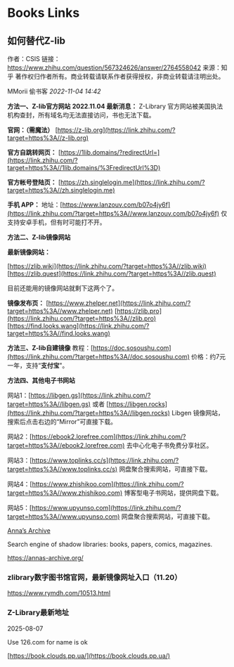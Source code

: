 # Books Links



## 如何替代Z-lib

作者：CSIS
链接：https://www.zhihu.com/question/567324626/answer/2764558042
来源：知乎
著作权归作者所有。商业转载请联系作者获得授权，非商业转载请注明出处。



MMorii 偷书客 *2022-11-04 14:42* 

**方法一、Z-lib官方网站**
**2022.11.04 最新消息：**
Z-Library 官方网站被美国执法机构查封，所有域名均无法直接访问，书也无法下载。

**官网：（需魔法）**
[https://z-lib.org](https://link.zhihu.com/?target=https%3A//z-lib.org)

**官方自跳转网页：**
[https://1lib.domains/?redirectUrl=](https://link.zhihu.com/?target=https%3A//1lib.domains/%3FredirectUrl%3D)

**官方帐号登陆页：**
[https://zh.singlelogin.me](https://link.zhihu.com/?target=https%3A//zh.singlelogin.me)

**手机 APP：**
地址：[https://www.lanzouv.com/b07o4jy6f](https://link.zhihu.com/?target=https%3A//www.lanzouv.com/b07o4jy6f) 仅支持安卓手机，但有时可能打不开。



**方法二、Z-lib镜像网站**

**最新镜像网站：**

[https://zlib.wiki](https://link.zhihu.com/?target=https%3A//zlib.wiki)
[https://zlib.quest](https://link.zhihu.com/?target=https%3A//zlib.quest)

目前还能用的镜像网站就剩下这两个了。

**镜像发布页：**
[https://www.zhelper.net](https://link.zhihu.com/?target=https%3A//www.zhelper.net)
[https://zlib.pro](https://link.zhihu.com/?target=https%3A//zlib.pro)
[https://find.looks.wang](https://link.zhihu.com/?target=https%3A//find.looks.wang)


**方法三、Z-lib自建镜像**
教程：[https://doc.sosoushu.com](https://link.zhihu.com/?target=https%3A//doc.sosoushu.com)
价格：约7元一年，支持“**支付宝**"。


**方法四、其他电子书网站**

网站1：[https://libgen.gs](https://link.zhihu.com/?target=https%3A//libgen.gs) 或者 [https://libgen.rocks](https://link.zhihu.com/?target=https%3A//libgen.rocks)
Libgen 镜像网站，搜索后点击右边的“Mirror”可直接下载。


网站2：[https://ebook2.lorefree.com](https://link.zhihu.com/?target=https%3A//ebook2.lorefree.com)
去中心化电子书免费分享社区。


网站3：[https://www.toplinks.cc/s](https://link.zhihu.com/?target=https%3A//www.toplinks.cc/s)
网盘聚合搜索网站，可直接下载。


网站4：[https://www.zhishikoo.com](https://link.zhihu.com/?target=https%3A//www.zhishikoo.com)
博客型电子书网站，提供网盘下载。


网站5：[https://www.upyunso.com](https://link.zhihu.com/?target=https%3A//www.upyunso.com)
网盘聚合搜索网站，可直接下载。





[Anna’s Archive](https://annas-archive.org/)

Search engine of shadow libraries: books, papers, comics, magazines.

https://annas-archive.org/


### zlibrary数字图书馆官网，最新镜像网址入口（11.20）

https://www.rymdh.com/10513.html



### Z-Library最新地址

2025-08-07

Use 126.com for name is ok

[https://book.clouds.pp.ua/](https://book.clouds.pp.ua/)


